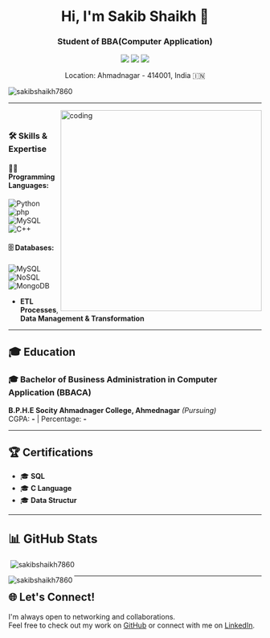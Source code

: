 <h1 align="center">Hi, I'm Sakib Shaikh 👋</h1>
<h3 align="center">Student of BBA(Computer Application)</h3>
<p align="center">
  <a href="mailto:sakibshaikh0784@gmail.com"><img src="https://img.shields.io/badge/Email-sakibshaikh0784@gmail.com-red?style=flat-square&logo=gmail"></a>
  <a href="https://www.linkedin.com/in/sakib-shaikh-aa970a2a0/"><img src="https://img.shields.io/badge/SakibShaikh-blue?style=flat-square&logo=linkedin"></a>
  <a href="https://github.com/sakibshaikh7860"><img src="https://img.shields.io/badge/GitHub-sakibshaikh7860-black?style=flat-square&logo=github"></a>
</p>

<p align="center">Location: Ahmadnagar - 414001, India 🇮🇳</p>


<p align="left"> <img src="https://komarev.com/ghpvc/?username=sakibshaikh7860&label=Profile%20views&color=0e75b6&style=flat" alt="sakibshaikh7860" /></p>

---
<img align="right" alt="coding" width="400" padding-top="50px" src="https://user-images.githubusercontent.com/55389276/140866485-8fb1c876-9a8f-4d6a-98dc-08c4981eaf70.gif">
<br>

### 🛠️ Skills & Expertise

#### 👨‍💻 Programming Languages:
![Python](https://img.shields.io/badge/Python-3776AB?style=flat-square&logo=python&logoColor=white)
![php](https://img.shields.io/badge/php-4a5f9d?style=flat-square&logo=php&logoColor=white)
![MySQL](https://img.shields.io/badge/MySQL-4479A1?style=flat-square&logo=mysql&logoColor=white)
![C++](https://img.shields.io/badge/C++-00599C?style=flat-round&logo=&logocolor=white)

#### 🗄️ Databases:
![MySQL](https://img.shields.io/badge/MySQL-4479A1?style=flat-square&logo=mysql&logoColor=white)
![NoSQL](https://img.shields.io/badge/NoSQL-4a5f9d?style=flat-square)
![MongoDB](https://img.shields.io/badge/MongoDB-4EA94B?style=flat-square&logo=mongodb&logoColor=white)
- **ETL Processes**, **Data Management & Transformation**

---

## 🎓 Education

### 🎓 Bachelor of Business Administration in Computer Application (BBACA)  
**B.P.H.E Socity Ahmadnager College, Ahmednagar** *(Pursuing)*  
CGPA: **-** | Percentage: **-**

---

## 🏆 Certifications

- 🎓 **SQL** 
- 🎓 **C Language**
- 🎓 **Data Structur**

---

## <font size="5">📊 GitHub Stats</font>
<p>&nbsp;<img align="center" src="https://github-readme-stats.vercel.app/api?username=sakibshaikh7860&show_icons=true&locale=en" alt="sakibshaikh7860" /></p>

<p><img align="left" src="https://github-readme-stats.vercel.app/api/top-langs?username=sakibshaikh7860&show_icons=true&locale=en&layout=compact" alt="sakibshaikh7860" /></p>

---

## 🌐 Let's Connect!
I'm always open to networking and collaborations.  
Feel free to check out my work on [GitHub](https://github.com/sakibshaikh7860) or connect with me on [LinkedIn](https://www.linkedin.com/in/sakib-shaikh-aa970a2a0/).

